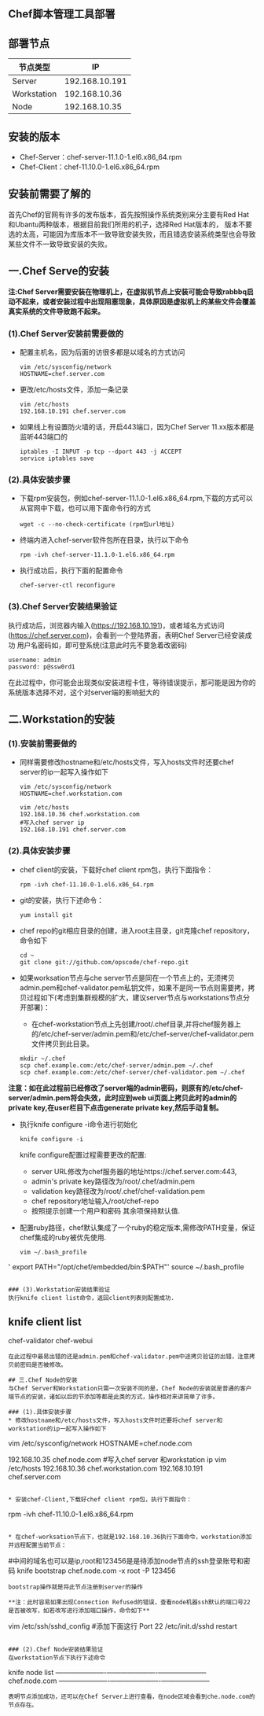 ## Chef脚本管理工具部署

## 部署节点
节点类型 | IP |
-----| ------ |
Server | 192.168.10.191 |
Workstation | 192.168.10.36 |
Node | 192.168.10.35 |

## 安装的版本
* Chef-Server：chef-server-11.1.0-1.el6.x86_64.rpm
* Chef-Client：chef-11.10.0-1.el6.x86_64.rpm

## 安装前需要了解的
首先Chef的官网有许多的发布版本，首先按照操作系统类别来分主要有Red Hat和Ubantu两种版本，根据目前我们所用的机子，选择Red Hat版本的，
版本不要选的太高，可能因为库版本不一致导致安装失败，而且错选安装系统类型也会导致某些文件不一致导致安装的失败。

## 一.Chef Serve的安装
**注:Chef Server需要安装在物理机上，在虚拟机节点上安装可能会导致rabbbq启动不起来，或者安装过程中出现阻塞现象，具体原因是虚拟机上的某些文件会覆盖真实系统的文件导致跑不起来。**

### (1).Chef Server安装前需要做的
* 配置主机名，因为后面的访很多都是以域名的方式访问
  ```
  vim /etc/sysconfig/network 
  HOSTNAME=chef.server.com
  ```
  
* 更改/etc/hosts文件，添加一条记录
  ```
  vim /etc/hosts
  192.168.10.191 chef.server.com
  ```
  
* 如果线上有设置防火墙的话，开启443端口，因为Chef Server 11.xx版本都是监听443端口的
  ```
  iptables -I INPUT -p tcp --dport 443 -j ACCEPT
  service iptables save
  ```
  
### (2).具体安装步骤
* 下载rpm安装包，例如chef-server-11.1.0-1.el6.x86_64.rpm,下载的方式可以从官网中下载，也可以用下面命令行的方式
  ```
  wget -c --no-check-certificate (rpm包url地址)
  ```
 
* 终端内进入chef-server软件包所在目录，执行以下命令
  ```
  rpm -ivh chef-server-11.1.0-1.el6.x86_64.rpm
  ```
  
* 执行成功后，执行下面的配置命令
  ```
  chef-server-ctl reconfigure
  ```

### (3).Chef Server安装结果验证
执行成功后，浏览器内输入(https://192.168.10.191)，或者域名方式访问(https://chef.server.com)，会看到一个登陆界面，表明Chef Server已经安装成功
用户名密码如，即可登系统(注意此时先不要急着改密码)
  ```
  username: admin
  password: p@ssw0rd1
  ```

在此过程中，你可能会出现类似安装进程卡住，等待错误提示，那可能是因为你的系统版本选择不对，这个对server端的影响挺大的
## 二.Workstation的安装
### (1).安装前需要做的
* 同样需要修改hostname和/etc/hosts文件，写入hosts文件时还要chef server的ip一起写入操作如下
  ```
  vim /etc/sysconfig/network 
  HOSTNAME=chef.workstation.com
  
  vim /etc/hosts
  192.168.10.36 chef.workstation.com
  #写入chef server ip
  192.168.10.191 chef.server.com
  ```

### (2).具体安装步骤
* chef client的安装，下载好chef client rpm包，执行下面指令：
  ```
  rpm -ivh chef-11.10.0-1.el6.x86_64.rpm
  ```
  
* git的安装，执行下述命令：
  ```
  yum install git
  ```
* chef repo的git相应目录的创建，进入root主目录，git克隆chef repository，命令如下
  ```
  cd ~
  git clone git://github.com/opscode/chef-repo.git
  ```
  
* 如果worksation节点与che server节点是同在一个节点上的，无须拷贝admin.pem和chef-validator.pem私钥文件，如果不是同一节点则需要拷，拷贝过程如下(考虑到集群规模的扩大，建议server节点与workstations节点分开部署)：
  * 在chef-workstation节点上先创建/root/.chef目录,并将chef服务器上的/etc/chef-server/admin.pem和/etc/chef-server/chef-validator.pem文件拷贝到此目录。
  ```
  mkdir ~/.chef
  scp chef.example.com:/etc/chef-server/admin.pem ~/.chef
  scp chef.example.com:/etc/chef-server/chef-validator.pem ~/.chef
  ``` 
  
**注意：如在此过程前已经修改了server端的admin密码，则原有的/etc/chef-server/admin.pem将会失效，此时应到web ui页面上拷贝此时的admin的private key,在user栏目下点击generate private key,然后手动复制。**

* 执行knife configure -i命令进行初始化
  ```
  knife configure -i
  ```
  knife configure配置过程需要更改的配置:
    * server URL修改为chef服务器的地址https://chef.server.com:443, 
    * admin's private key路径改为/root/.chef/admin.pem
    * validation key路径改为/root/.chef/chef-validation.pem
    * chef repository地址输入/root/chef-repo
    * 按照提示创建一个用户和密码
  其余项保持默认值.
  
* 配置ruby路径，chef默认集成了一个ruby的稳定版本,需修改PATH变量，保证chef集成的ruby被优先使用.
  ```
  vim ~/.bash_profile
' export PATH="/opt/chef/embedded/bin:$PATH"'
  source ~/.bash_profile
  ```
  
### (3).Workstation安装结果验证
执行knife client list命令，返回client列表则配置成功.
  ```
  knife client list
  ------------------------
  chef-validator
  chef-webui 
  ```
  在此过程中最易出错的还是admin.pem和chef-validator.pem中途拷贝验证的出错，注意拷贝前密码是否被修改。
  
## 三.Chef Node的安装
与Chef Server和Workstation只需一次安装不同的是，Chef Node的安装就是普通的客户端节点的安装，诸如以后的节添加等都是此类的方式，操作相对来讲简单了许多。

### (1).具体安装步骤
* 修改hostname和/etc/hosts文件，写入hosts文件时还要将chef server和workstation的ip一起写入操作如下
  ```
  vim /etc/sysconfig/network 
  HOSTNAME=chef.node.com
  
  192.168.10.35 chef.node.com
  #写入chef server 和workstation ip
  vim /etc/hosts
  192.168.10.36 chef.workstation.com
  192.168.10.191 chef.server.com
  ```
  
* 安装chef-Client,下载好chef client rpm包，执行下面指令：
  ```
  rpm -ivh chef-11.10.0-1.el6.x86_64.rpm
  ```
  
* 在chef-worksation节点下，也就是192.168.10.36执行下面命令，workstation添加并远程配置当前节点：
  ```
  #中间的域名也可以是ip,root和123456是是待添加node节点的ssh登录账号和密码
  knife bootstrap chef.node.com -x root -P 123456
  ```
  bootstrap操作就是将此节点注册到server的操作
  
**注：此时容易如果出现Connection Refused的错误，查看node机器ssh默认的端口号22是否被改写，如若改写进行添加端口操作，命令如下**
  ```
  vim /etc/ssh/sshd_config
  #添加下面这行
  Port 22
  /etc/init.d/sshd restart
  ```
	
### (2).Chef Node安装结果验证
  在workstation节点下执行下述命令
  ```
  knife node list
  ———————-———————-———————
  chef.node.com
  ———————-———————-———————
  ```
  表明节点添加成功，还可以在Chef Server上进行查看，在node区域会看到che.node.com的节点存在。
